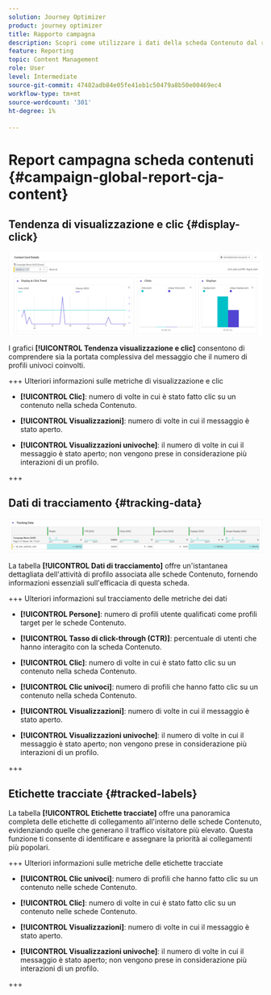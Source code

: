 ```yaml
---
solution: Journey Optimizer
product: journey optimizer
title: Rapporto campagna
description: Scopri come utilizzare i dati della scheda Contenuto dal rapporto della campagna
feature: Reporting
topic: Content Management
role: User
level: Intermediate
source-git-commit: 47482adb84e05fe41eb1c50479a8b50e00469ec4
workflow-type: tm+mt
source-wordcount: '301'
ht-degree: 1%

---
```


# Report campagna scheda contenuti {#campaign-global-report-cja-content}

## Tendenza di visualizzazione e clic {#display-click}

![](assets/content-card-report-1.png)

I grafici **[!UICONTROL Tendenza visualizzazione e clic]** consentono di comprendere sia la portata complessiva del messaggio che il numero di profili univoci coinvolti.

+++ Ulteriori informazioni sulle metriche di visualizzazione e clic

* **[!UICONTROL Clic]**: numero di volte in cui è stato fatto clic su un contenuto nella scheda Contenuto.

* **[!UICONTROL Visualizzazioni]**: numero di volte in cui il messaggio è stato aperto.

* **[!UICONTROL Visualizzazioni univoche]**: il numero di volte in cui il messaggio è stato aperto; non vengono prese in considerazione più interazioni di un profilo.

+++

## Dati di tracciamento {#tracking-data}

![](assets/content-card-report-2.png)

La tabella **[!UICONTROL Dati di tracciamento]** offre un&#39;istantanea dettagliata dell&#39;attività di profilo associata alle schede Contenuto, fornendo informazioni essenziali sull&#39;efficacia di questa scheda.

+++ Ulteriori informazioni sul tracciamento delle metriche dei dati

* **[!UICONTROL Persone]**: numero di profili utente qualificati come profili target per le schede Contenuto.

* **[!UICONTROL Tasso di click-through (CTR)]**: percentuale di utenti che hanno interagito con la scheda Contenuto.

* **[!UICONTROL Clic]**: numero di volte in cui è stato fatto clic su un contenuto nella scheda Contenuto.

* **[!UICONTROL Clic univoci]**: numero di profili che hanno fatto clic su un contenuto nella scheda Contenuto.

* **[!UICONTROL Visualizzazioni]**: numero di volte in cui il messaggio è stato aperto.

* **[!UICONTROL Visualizzazioni univoche]**: il numero di volte in cui il messaggio è stato aperto; non vengono prese in considerazione più interazioni di un profilo.

+++

## Etichette tracciate {#tracked-labels}

La tabella **[!UICONTROL Etichette tracciate]** offre una panoramica completa delle etichette di collegamento all&#39;interno delle schede Contenuto, evidenziando quelle che generano il traffico visitatore più elevato. Questa funzione ti consente di identificare e assegnare la priorità ai collegamenti più popolari.

+++ Ulteriori informazioni sulle metriche delle etichette tracciate

* **[!UICONTROL Clic univoci]**: numero di profili che hanno fatto clic su un contenuto nelle schede Contenuto.

* **[!UICONTROL Clic]**: numero di volte in cui è stato fatto clic su un contenuto nelle schede Contenuto.

* **[!UICONTROL Visualizzazioni]**: numero di volte in cui il messaggio è stato aperto.

* **[!UICONTROL Visualizzazioni univoche]**: il numero di volte in cui il messaggio è stato aperto; non vengono prese in considerazione più interazioni di un profilo.

+++
